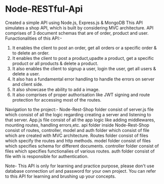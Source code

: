 # Node-RESTful-Api
Created a simple API using Node.js, Express.js &amp; MongoDB
This API simulates a shop API, which is built by considering MVC architecture.
API comprises of 3 document schemas that are of order, product and user.
Funactionalities of this API:-
1) It enables the client to post an order, get all orders or a specific order & to delete an order.
2) It enables the client to post a product,upadte a product, get a specific product or all products & delete a product.
3) It also enables the client to signup a user, login the user, get all users & delete a user.
4) It also has a fundamental error handling to handle the errors on server and client side.
5) It also showcase the ability to add a image.
6) It also comprises of proper authorisation like JWT signing and route protection for accessing most of the routes.

Navigation to the project:-
Node-Rest-Shop folder consist of server.js file which consist of all the logic regarding creating a server and listening to that server.
App.js file consist of all the app logic like adding middlewares, mounting routes, handling errors,etc.
api folder inside Node-Rest-Shop consist of routes, controller, model and auth folder which consist of file which are created with MVC architecture.
Routes folder consist of files which specify the routes and http methods.
model folder consist of files which specifies schema for different documents.
controller folder consist of files which specifies functionalies of various routes.
auth folder consist of file with is responsible for authentication.

Note- This API is only for learning and practice purpose, please don't use database connection url and password for your own project. You can refer to this API for learning and brushing up your concepts.

